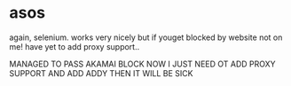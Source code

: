 # asos
again, selenium. works very nicely but if youget blocked by website not on me! have yet to add proxy support..

MANAGED TO PASS AKAMAI BLOCK NOW I JUST NEED OT ADD PROXY SUPPORT AND ADD ADDY THEN IT WILL BE SICK

